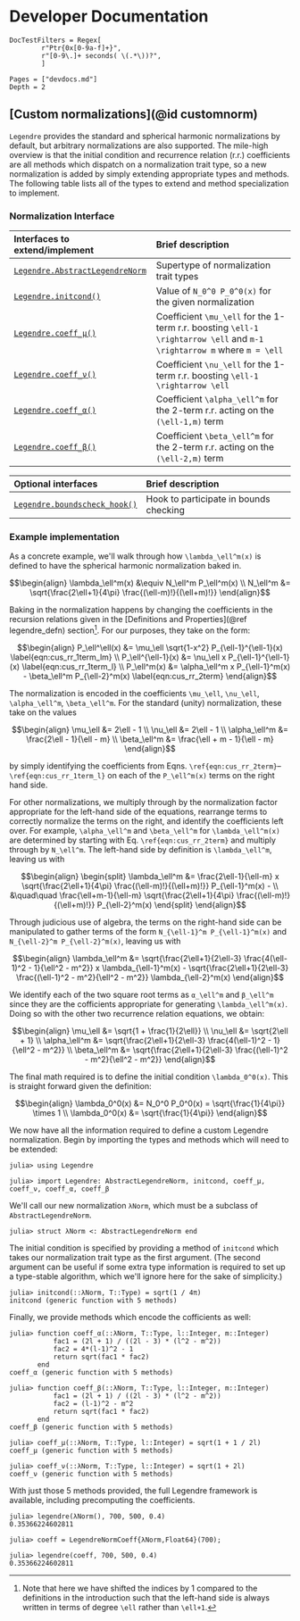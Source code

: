 # Developer Documentation

```@meta
DocTestFilters = Regex[
        r"Ptr{0x[0-9a-f]+}",
        r"[0-9\.]+ seconds( \(.*\))?",
        ]
```

```@contents
Pages = ["devdocs.md"]
Depth = 2
```

## [Custom normalizations](@id customnorm)
`Legendre` provides the standard and spherical harmonic normalizations by default, but
arbitrary normalizations are also supported.
The mile-high overview is that the initial condition and recurrence relation (r.r.)
coefficients are all methods which dispatch on a normalization trait type, so a new
normalization is added by simply extending appropriate types and methods.
The following table lists all of the types to extend and method specialization to
implement.

### Normalization Interface

| Interfaces to extend/implement          | Brief description                                                                                                              |
|:--------------------------------------- |:------------------------------------------------------------------------------------------------------------------------------ |
| [`Legendre.AbstractLegendreNorm`](@ref) | Supertype of normalization trait types                                                                                         |
| [`Legendre.initcond()`](@ref)           | Value of ``N_0^0 P_0^0(x)`` for the given normalization                                                                        |
| [`Legendre.coeff_μ()`](@ref)            | Coefficient ``\mu_\ell`` for the 1-term r.r. boosting ``\ell-1 \rightarrow \ell`` and ``m-1 \rightarrow m`` where ``m = \ell`` |
| [`Legendre.coeff_ν()`](@ref)            | Coefficient ``\nu_\ell`` for the 1-term r.r. boosting ``\ell-1 \rightarrow \ell``                                              |
| [`Legendre.coeff_α()`](@ref)            | Coefficient ``\alpha_\ell^m`` for the 2-term r.r. acting on the ``(\ell-1,m)`` term                                            |
| [`Legendre.coeff_β()`](@ref)            | Coefficient ``\beta_\ell^m`` for the 2-term r.r. acting on the ``(\ell-2,m)`` term                                             |

| Optional interfaces                   | Brief description                      |
|:------------------------------------- |:-------------------------------------- |
| [`Legendre.boundscheck_hook()`](@ref) | Hook to participate in bounds checking |


### Example implementation

As a concrete example, we'll walk through how ``\lambda_\ell^m(x)`` is defined to have the
spherical harmonic normalization baked in.

```math
\begin{align}
    \lambda_\ell^m(x) &\equiv N_\ell^m P_\ell^m(x)
    \\
    N_\ell^m &= \sqrt{\frac{2\ell+1}{4\pi} \frac{(\ell-m)!}{(\ell+m)!}}
\end{align}
```

[^1]:
    Note that here we have shifted the indices by 1 compared to the definitions
    in the introduction such that the left-hand side is always written in terms
    of degree ``\ell`` rather than ``\ell+1``.

Baking in the normalization happens by changing the coefficients in the recursion
relations given in the [Definitions and Properties](@ref legendre_defn) section[^1].
For our purposes, they take on the form:
```math
\begin{align}
    P_\ell^\ell(x) &= \mu_\ell \sqrt{1-x^2} P_{\ell-1}^{\ell-1}(x)
        \label{eqn:cus_rr_1term_lm}
    \\
    P_\ell^{\ell-1}(x) &= \nu_\ell x P_{\ell-1}^{\ell-1}(x)
        \label{eqn:cus_rr_1term_l}
    \\
    P_\ell^m(x) &= \alpha_\ell^m x P_{\ell-1}^m(x)
        - \beta_\ell^m P_{\ell-2}^m(x)
        \label{eqn:cus_rr_2term}
\end{align}
```
The normalization is encoded in the coefficients ``\mu_\ell``, ``\nu_\ell``,
``\alpha_\ell^m``, ``\beta_\ell^m``.
For the standard (unity) normalization, these take on the values
```math
\begin{align}
    \mu_\ell &= 2\ell - 1 \\
    \nu_\ell &= 2\ell - 1 \\
    \alpha_\ell^m &= \frac{2\ell - 1}{\ell - m} \\
    \beta_\ell^m &= \frac{\ell + m - 1}{\ell - m}
\end{align}
```
by simply identifying the coefficients from Eqns.
``\ref{eqn:cus_rr_2term}``–``\ref{eqn:cus_rr_1term_l}`` on each of the ``P_\ell^m(x)`` terms
on the right hand side.

For other normalizations, we multiply through by the normalization factor
appropriate for the left-hand side of the equations, rearrange terms to
correctly normalize the terms on the right, and identify the coefficients left
over.
For example, ``\alpha_\ell^m`` and ``\beta_\ell^m`` for ``\lambda_\ell^m(x)`` are determined
by starting with Eq. ``\ref{eqn:cus_rr_2term}`` and multiply through by ``N_\ell^m``.
The left-hand side by definition is ``\lambda_\ell^m``, leaving us with
```math
\begin{align}
    \begin{split}
        \lambda_\ell^m &= \frac{2\ell-1}{\ell-m} x
            \sqrt{\frac{2\ell+1}{4\pi} \frac{(\ell-m)!}{(\ell+m)!}} P_{\ell-1}^m(x) -
            \\
            &\quad\quad \frac{\ell+m-1}{\ell-m} \sqrt{\frac{2\ell+1}{4\pi}
            \frac{(\ell-m)!}{(\ell+m)!}} P_{\ell-2}^m(x)
    \end{split}
\end{align}
```
Through judicious use of algebra, the terms on the right-hand side can be manipulated
to gather terms of the form ``N_{\ell-1}^m P_{\ell-1}^m(x)`` and
``N_{\ell-2}^m P_{\ell-2}^m(x)``, leaving us with
```math
\begin{align}
    \lambda_\ell^m &= \sqrt{\frac{2\ell+1}{2\ell-3} \frac{4(\ell-1)^2 - 1}{\ell^2 - m^2}} x
        \lambda_{\ell-1}^m(x) -
        \sqrt{\frac{2\ell+1}{2\ell-3} \frac{(\ell-1)^2 - m^2}{\ell^2 - m^2}}
        \lambda_{\ell-2}^m(x)
\end{align}
```
We identify each of the two square root terms as ``α_\ell^m`` and ``β_\ell^m`` since
they are the cofficients appropriate for generating ``\lambda_\ell^m(x)``.
Doing so with the other two recurrence relation equations, we obtain:
```math
\begin{align}
    \mu_\ell &= \sqrt{1 + \frac{1}{2\ell}} \\
    \nu_\ell &= \sqrt{2\ell + 1} \\
    \alpha_\ell^m &= \sqrt{\frac{2\ell+1}{2\ell-3} \frac{4(\ell-1)^2 - 1}{\ell^2 - m^2}} \\
    \beta_\ell^m &= \sqrt{\frac{2\ell+1}{2\ell-3} \frac{(\ell-1)^2 - m^2}{\ell^2 - m^2}}
\end{align}
```
The final math required is to define the initial condition ``\lambda_0^0(x)``.
This is straight forward given the definition:
```math
\begin{align}
    \lambda_0^0(x) &= N_0^0 P_0^0(x) = \sqrt{\frac{1}{4\pi}} \times 1 \\
    \lambda_0^0(x) &= \sqrt{\frac{1}{4\pi}}
\end{align}
```

We now have all the information required to define a custom Legendre normalization.
Begin by importing the types and methods which will need to be extended:
```jldoctest λNorm
julia> using Legendre

julia> import Legendre: AbstractLegendreNorm, initcond, coeff_μ, coeff_ν, coeff_α, coeff_β
```
We'll call our new normalization `λNorm`, which must be a subclass of
`AbstractLegendreNorm`.
```jldoctest λNorm
julia> struct λNorm <: AbstractLegendreNorm end
```
The initial condition is specified by providing a method of `initcond` which takes our
normalization trait type as the first argument.
(The second argument can be useful if some extra type information is required to set
up a type-stable algorithm, which we'll ignore here for the sake of simplicity.)
```jldoctest λNorm
julia> initcond(::λNorm, T::Type) = sqrt(1 / 4π)
initcond (generic function with 5 methods)
```
Finally, we provide methods which encode the cofficients as well:
```jldoctest λNorm
julia> function coeff_α(::λNorm, T::Type, l::Integer, m::Integer)
           fac1 = (2l + 1) / ((2l - 3) * (l^2 - m^2))
           fac2 = 4*(l-1)^2 - 1
           return sqrt(fac1 * fac2)
       end
coeff_α (generic function with 5 methods)

julia> function coeff_β(::λNorm, T::Type, l::Integer, m::Integer)
           fac1 = (2l + 1) / ((2l - 3) * (l^2 - m^2))
           fac2 = (l-1)^2 - m^2
           return sqrt(fac1 * fac2)
       end
coeff_β (generic function with 5 methods)

julia> coeff_μ(::λNorm, T::Type, l::Integer) = sqrt(1 + 1 / 2l)
coeff_μ (generic function with 5 methods)

julia> coeff_ν(::λNorm, T::Type, l::Integer) = sqrt(1 + 2l)
coeff_ν (generic function with 5 methods)
```

With just those 5 methods provided, the full Legendre framework is available,
including precomputing the coefficients.
```jldoctest λNorm
julia> legendre(λNorm(), 700, 500, 0.4)
0.35366224602811

julia> coeff = LegendreNormCoeff{λNorm,Float64}(700);

julia> legendre(coeff, 700, 500, 0.4)
0.35366224602811
```
